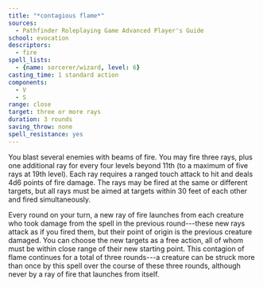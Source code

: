 ```yaml
---
title: "*contagious flame*"
sources:
  - Pathfinder Roleplaying Game Advanced Player's Guide
school: evocation
descriptors:
  - fire
spell_lists:
  - {name: sorcerer/wizard, level: 6}
casting_time: 1 standard action
components:
  - V
  - S
range: close
target: three or more rays
duration: 3 rounds
saving_throw: none
spell_resistance: yes
---
```


You blast several enemies with beams of fire. You may fire three rays, plus one additional ray for every four levels beyond 11th (to a maximum of five rays at 19th level). Each ray requires a ranged touch attack to hit and deals 4d6 points of fire damage. The rays may be fired at the same or different targets, but all rays must be aimed at targets within 30 feet of each other and fired simultaneously.

Every round on your turn, a new ray of fire launches from each creature who took damage from the spell in the previous round---these new rays attack as if you fired them, but their point of origin is the previous creature damaged. You can choose the new targets as a free action, all of whom must be within close range of their new starting point. This contagion of flame continues for a total of three rounds---a creature can be struck more than once by this spell over the course of these three rounds, although never by a ray of fire that launches from itself.

